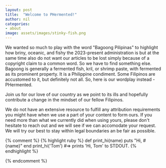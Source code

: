 ```yaml
---
layout: post
title:  "Welcome to PHermented!"
author: nil
categories:
- about
image: assets/images/stinky-fish.png
---
```

We wanted so much to play with the word "Bagoong Pilipinas" to highlight how briny, oceanic, and fishy the 2023-present administration is but at the same time also do not want our articles to be lost simply because of a copyright claim to a common word. So we have to find something else. Bagoong is generally a fermented fish, kril, or shrimp paste, with fermented as its prominent property. It is a Philippine condiment. Some Filipinos are accustomed to it, but definitely not all. So, here is our wordplay instead - PHermented.

Join us for our love of our country as we point to its ills and hopefully contribute a change in the mindset of our fellow Filipinos. 

We do not have an extensive resource to fulfill any attribution requirements you might have when we use a part of your content to form ours. If you need more than what we currently did when using yours, please don't hesitate to reach out and we will see if we can accomodate your request. We will try our best to stay within legal boundaries an be fair as possible.

{% comment %}
{% highlight ruby %}
def print_hi(name)
  puts "Hi, #{name}"
end
print_hi('Tom')
#=> prints 'Hi, Tom' to STDOUT.
{% endhighlight %}

[mabaho-pa]: https//127.0.0.1:4000/phermented
{% endcomment %}
